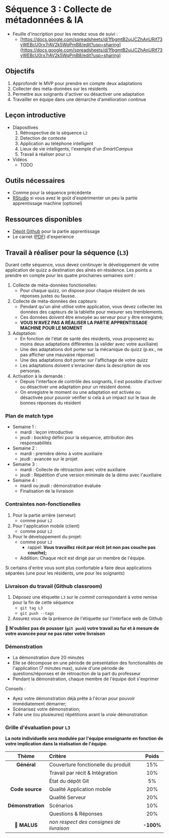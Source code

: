 # Séquence 3 : Collecte de métadonnées & IA

* Feuille d'inscription pour les rendez vous de suivi :
    - [https://docs.google.com/spreadsheets/d/1fbgmtB2ujJCZhAnURif73yWEBcU0rx7rAV2k5WqPmB8/edit?usp=sharing](https://docs.google.com/spreadsheets/d/1fbgmtB2ujJCZhAnURif73yWEBcU0rx7rAV2k5WqPmB8/edit?usp=sharing)

## Objectifs

  1. Approfondir le MVP pour prendre en compte deux adaptations
  2. Collecter des méta-données sur les résidents
  3. Permettre aux soignants d'activer ou désactiver une adaptation
  4. Travailler en équipe dans une démarche d'amélioration continue

## Leçon introductive

- Diapositives
    1. Rétrospective de la séquence `L2`
    2. Detection de contexte
    3. Application au téléphone intelligent
    4. Lieux de vie intelligents, l'exemple d'un _SmartCampus_
    5. Travail à réaliser pour `L3`
- Vidéos
    - TODO

## Outils nécessaires

  - Comme pour la séquence précédente
  - [RStudio](https://rstudio.com/products/rstudio/download/) si vous avez le goût d'expérimenter un peu la partie apprentissage machine (optionel)

## Ressources disponibles

- [Dépôt Github](https://github.com/ace-lectures/behavioral-context-recognition) pour la partie apprentissage
- Le carnet ([PDF]()) d'experience



## Travail à réaliser pour la séquence (`L3`)

Durant cette séquence, vous devez continuyer le développement de votre application de quizz a destination des aînés en résidence. Les points a prendre en compte pour les quatre prochaines semaines sont :

1. Collecte de méta-données fonctionelles:
    - Pour chaque quizz, on dispose pour chaque résident de ses réponses justes ou fausse.
2. Collecte de méta-données des capteurs:
    - Pendant qu'un aîné utilise votre application, vous devez collecter les données des capteurs de la tablette pour mesurer ses tremblements.
    - Ces données doivent être envoyée au serveur pour y être enregistré;
    - **VOUS N'AVEZ PAS A RÉALISER LA PARTIE APPRENTISSAGE MACHINE POUR LE MOMENT**
3. Adaptation:
    - En fonction de l'état de santé des résidents, vous proposerez au moins deux adaptations différentes (a valider avec votre auxiliaire)
    - Une des adaptations doit porter sur la mécanique du quizz (p.ex., ne pas afficher une mauvaise réponse)
    - Une des adaptations doit porter sur l'affichage de votre quizz
    - Les adaptations doivent s'enraciner dans la description de vos personas.
4. Activation à la demande :
    - Depuis l'interface de contrôle des soignants, il est possible d'activer ou désactiver une adaptation pour un résident donné.
    - On enregistre le moment ou une adaptation est activée ou désactivée pour pouvoir vérifier si cela à un impact sur le taux de bonnes réponses du résident

### Plan de match type

- Semaine 1 :
    - mardi : leçon introductive
    - jeudi : _backlog_ défini pour la séquence, attribution des responsabilités
- Semaine 2 :
    - mardi : première démo à votre auxiliaire
    - jeudi : avancée sur le projet
- Semaine 3 :
    - mardi : Collecte de rétroaction avec votre auxiliaire
    - jeudi : Répétition d'une version minimale de la démo avec l'auxiliaire
- Semaine 4 :
    - mardi ou jeudi : démonstration évaluée
    - Finalisation de la livraison

### Contraintes non-fonctionelles

1. Pour la partie arrière (serveur)
    - comme pour `L2`
2. Pour l'application mobile (client)
    - comme pour `L2`
3. Pour le développement du projet:
    - comme pour `L2`
      - rappel: **Vous travaillez récit par récit (et non pas couche pas couche);**
    - Addition: Chaque récit est dirigé par un membre de l'équipe.   

Si certains d'entre vous sont plus confortable a faire deux applications séparées (une pour les résidents, une pour les soignants)

### Livraison du travail (Github classroom)

1. Déposez une étiquette `L3` sur le _commit_ correspondant à votre remise pour la fin de cette séquence
    - `git tag L3`
    - `git push --tags`
2. Assurez vous de la présence de l'étiquette sur l'interface web de Github

:rotating_light: **N'oubliez pas de pousser (`git push`) votre travail au fur et à mesure de votre avancée pour ne pas rater votre livraison**

### Démonstration

  - La démonstration dure 20 minutes
  - Elle se décompose en une période de présentation des fonctionalités de l'application (7 minutes max), suivie d'une période de questions/réponses et de rétroaction de la part du professeur
  - Pendant la démonstration, chaque membre de l'équipe doit s'exprimer

Conseils :

  - Ayez votre démonstration déjà prête à l'écran pour pouvoir immédiatement démarrer;
  - Scénarisez votre démonstration;
  - Faite une (ou plusieures) répétitions avant la _vraie_ démonstration

### Grille d'évaluation pour `L3`

**La note individuelle sera modulée par l'équipe enseignante en fonction de votre implication dans la réalisation de l'équipe.**

| Thème         | Critère                      | Poids |
| :---:         | :---                         | :---: |
| **Général**   | Couverture fonctionelle du produit | 15%   |
|               | Travail par récit & Intégration    | 10%   |
|               | État du dépôt Git    | 5%   |
| **Code source**  | Qualité Application mobile    | 20%   |
|               | Qualité Serveur | 20%  
| **Démonstration**   | Scénarios     | 10%   |
|               | Questions & Réponses      | 20%   |
| :rotating_light: **MALUS**     | _non respect des consignes de livraison_ | **-100%** |

